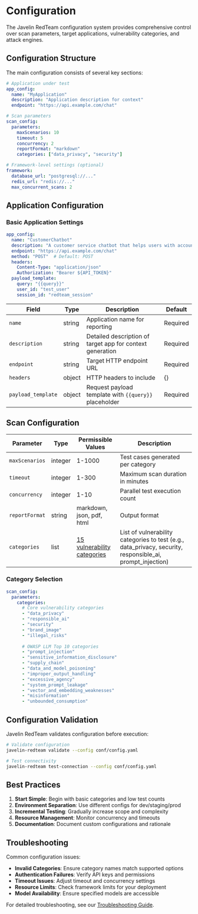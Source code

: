 # Configuration

The Javelin RedTeam configuration system provides comprehensive control over scan parameters, target applications, vulnerability categories, and attack engines.

## Configuration Structure

The main configuration consists of several key sections:

```yaml
# Application under test
app_config:
  name: "MyApplication"
  description: "Application description for context"
  endpoint: "https://api.example.com/chat"

# Scan parameters
scan_config:
  parameters:
    maxScenarios: 10
    timeout: 5
    concurrency: 2
    reportFormat: "markdown"
    categories: ["data_privacy", "security"]

# Framework-level settings (optional)
framework:
  database_url: "postgresql://..."
  redis_url: "redis://..."
  max_concurrent_scans: 2
```

## Application Configuration

### Basic Application Settings

```yaml
app_config:
  name: "CustomerChatbot"
  description: "A customer service chatbot that helps users with account inquiries, product information, and technical support."
  endpoint: "https://api.example.com/chat"
  method: "POST"  # Default: POST
  headers:
    Content-Type: "application/json"
    Authorization: "Bearer ${API_TOKEN}"
  payload_template:
    query: "{{query}}"
    user_id: "test_user"
    session_id: "redteam_session"
```

| Field | Type | Description | Default |
|-------|------|-------------|---------|
| `name` | string | Application name for reporting | Required |
| `description` | string | Detailed description of target app for context generation | Required |
| `endpoint` | string | Target HTTP endpoint URL | Required |
| `headers` | object | HTTP headers to include | {} |
| `payload_template` | object | Request payload template with `{{query}}` placeholder | Required |


## Scan Configuration

| Parameter | Type | Permissible Values | Description |
|-----------|------|---------|-------------|
| `maxScenarios` | integer | 1-1000 | Test cases generated per category |
| `timeout` | integer | 1-300 | Maximum scan duration in minutes |
| `concurrency` | integer | 1-10 | Parallel test execution count |
| `reportFormat` | string | markdown, json, pdf, html | Output format |
| `categories`| list | [15 vulnerability categories](./categories/overview#hierarchical-structure) | List of vulnerability categories to test (e.g., data_privacy, security, responsible_ai, prompt_injection) |

### Category Selection

```yaml
scan_config:
  parameters:
    categories:
      # Core vulnerability categories
      - "data_privacy"
      - "responsible_ai"  
      - "security"
      - "brand_image"
      - "illegal_risks"
      
      # OWASP LLM Top 10 categories
      - "prompt_injection"
      - "sensitive_information_disclosure"
      - "supply_chain"
      - "data_and_model_poisoning"
      - "improper_output_handling"
      - "excessive_agency"
      - "system_prompt_leakage"
      - "vector_and_embedding_weaknesses"
      - "misinformation"
      - "unbounded_consumption"
```


## Configuration Validation

Javelin RedTeam validates configuration before execution:

```bash
# Validate configuration
javelin-redteam validate --config conf/config.yaml

# Test connectivity
javelin-redteam test-connection --config conf/config.yaml
```

## Best Practices

1. **Start Simple**: Begin with basic categories and low test counts
2. **Environment Separation**: Use different configs for dev/staging/prod
3. **Incremental Testing**: Gradually increase scope and complexity
4. **Resource Management**: Monitor concurrency and timeouts
5. **Documentation**: Document custom configurations and rationale

## Troubleshooting

Common configuration issues:

- **Invalid Categories**: Ensure category names match supported options
- **Authentication Failures**: Verify API keys and permissions
- **Timeout Issues**: Adjust timeout and concurrency settings
- **Resource Limits**: Check framework limits for your deployment
- **Model Availability**: Ensure specified models are accessible

For detailed troubleshooting, see our [Troubleshooting Guide](./guides/troubleshooting). 